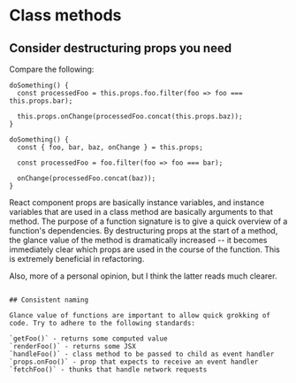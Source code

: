 # Class methods

## Consider destructuring props you need

Compare the following:

```
doSomething() {
  const processedFoo = this.props.foo.filter(foo => foo === this.props.bar);

  this.props.onChange(processedFoo.concat(this.props.baz));
}
```

```
doSomething() {
  const { foo, bar, baz, onChange } = this.props;

  const processedFoo = foo.filter(foo => foo === bar);

  onChange(processedFoo.concat(baz));
}
```

React component props are basically instance variables, and instance variables that are used in a class method are basically arguments to that method. The purpose of a function signature is to give a quick overview of a function's dependencies. By destructuring props at the start of a method, the glance value of the method is dramatically increased -- it becomes immediately clear which props are used in the course of the function. This is extremely beneficial in refactoring.

Also, more of a personal opinion, but I think the latter reads much clearer.
```

## Consistent naming

Glance value of functions are important to allow quick grokking of code. Try to adhere to the following standards:

`getFoo()` - returns some computed value
`renderFoo()` - returns some JSX
`handleFoo()` - class method to be passed to child as event handler
`props.onFoo()` - prop that expects to receive an event handler
`fetchFoo()` - thunks that handle network requests